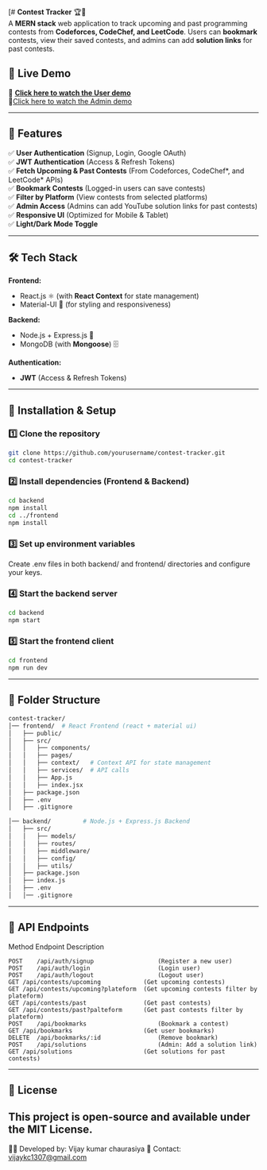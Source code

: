 [# **Contest Tracker** 🏆🚀  
A **MERN stack** web application to track upcoming and past programming contests from **Codeforces, CodeChef, and LeetCode**. Users can **bookmark** contests, view their saved contests, and admins can add **solution links** for past contests.  

## **🚀 Live Demo**

🔗 **[Click here to watch the User demo](https://youtu.be/YYR4mGFEQB4)**<br>
🔗[Click here to watch the Admin demo](https://youtu.be/1mpRk6EeF1I)

---

## **📜 Features**  
✅ **User Authentication** (Signup, Login, Google OAuth)  
✅ **JWT Authentication** (Access & Refresh Tokens)  
✅ **Fetch Upcoming & Past Contests** (From Codeforces, CodeChef*, and LeetCode* APIs)  
✅ **Bookmark Contests** (Logged-in users can save contests)  
✅ **Filter by Platform** (View contests from selected platforms)  
✅ **Admin Access** (Admins can add YouTube solution links for past contests)  
✅ **Responsive UI** (Optimized for Mobile & Tablet)  
✅ **Light/Dark Mode Toggle**  

---

## **🛠 Tech Stack**
**Frontend:**  
- React.js ⚛️ (with **React Context** for state management)  
- Material-UI 🎨 (for styling and responsiveness)  

**Backend:**  
- Node.js + Express.js 🚀  
- MongoDB (with **Mongoose**) 🗄  

**Authentication:**  
- **JWT** (Access & Refresh Tokens)  
 

---
## 📌 Installation & Setup

### 1️⃣ Clone the repository
```bash
git clone https://github.com/yourusername/contest-tracker.git
cd contest-tracker
```
### 2️⃣ Install dependencies (Frontend & Backend)
```bash
cd backend
npm install
cd ../frontend
npm install

```
### 3️⃣ Set up environment variables
Create .env files in both backend/ and frontend/ directories and configure your keys.
### 4️⃣ Start the backend server
``` bash
cd backend
npm start
```
### 5️⃣ Start the frontend client
```bash
cd frontend
npm run dev
```
---
## **📂 Folder Structure**
```sh
contest-tracker/
│── frontend/  # React Frontend (react + material ui)
│   ├── public/
│   ├── src/
│   │   ├── components/
│   │   ├── pages/
│   │   ├── context/   # Context API for state management
│   │   ├── services/  # API calls
│   │   ├── App.js
│   │   ├── index.jsx
│   ├── package.json
│   ├── .env
│   ├── .gitignore

│── backend/         # Node.js + Express.js Backend
│   ├── src/
│   │   ├── models/
│   │   ├── routes/
│   │   ├── middleware/
│   │   ├── config/
│   │   ├── utils/
│   ├── package.json
│   ├── index.js
│   ├── .env
│   │── .gitignore
```
---

## **📌 API Endpoints**
Method	Endpoint	Description
```
POST	/api/auth/signup                  (Register a new user)
POST	/api/auth/login                   (Login user)
POST	/api/auth/logout                  (Logout user)
GET	/api/contests/upcoming            (Get upcoming contests)
GET	/api/contests/upcoming?plateform  (Get upcoming contests filter by plateform)
GET	/api/contests/past                (Get past contests)
GET	/api/contests/past?palteform      (Get past contests filter by plateform)
POST	/api/bookmarks                    (Bookmark a contest)
GET	/api/bookmarks                    (Get user bookmarks)
DELETE	/api/bookmarks/:id                (Remove bookmark)
POST	/api/solutions                    (Admin: Add a solution link)
GET	/api/solutions                    (Get solutions for past contests)
```
---
## **📝 License**
This project is open-source and available under the MIT License.
---
👨‍💻 Developed by: Vijay kumar chaurasiya
📧 Contact: vijaykc1307@gmail.com
